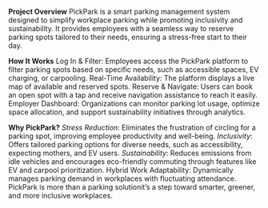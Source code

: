 **Project Overview**
PickPark is a smart parking management system designed to simplify workplace parking while promoting inclusivity and sustainability. It provides employees with a seamless way to reserve parking spots tailored to their needs, ensuring a stress-free start to their day.

**How It Works**
Log In & Filter: Employees access the PickPark platform to filter parking spots based on specific needs, such as accessible spaces, EV charging, or carpooling.
Real-Time Availability: The platform displays a live map of available and reserved spots.
Reserve & Navigate: Users can book an open spot with a tap and receive navigation assistance to reach it easily.
Employer Dashboard: Organizations can monitor parking lot usage, optimize space allocation, and support sustainability initiatives through analytics.

**Why PickPark?**
*Stress Reduction*: Eliminates the frustration of circling for a parking spot, improving employee productivity and well-being.
*Inclusivity*: Offers tailored parking options for diverse needs, such as accessibility, expecting mothers, and EV users.
*Sustainability*: Reduces emissions from idle vehicles and encourages eco-friendly commuting through features like EV and carpool prioritization.
Hybrid Work Adaptability: Dynamically manages parking demand in workplaces with fluctuating attendance.
PickPark is more than a parking solutionit’s a step toward smarter, greener, and more inclusive workplaces.

